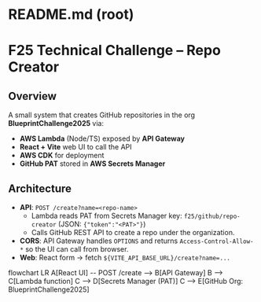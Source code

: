 # README.md (root)

# F25 Technical Challenge – Repo Creator

## Overview
A small system that creates GitHub repositories in the org **BlueprintChallenge2025** via:
- **AWS Lambda** (Node/TS) exposed by **API Gateway**
- **React + Vite** web UI to call the API
- **AWS CDK** for deployment
- **GitHub PAT** stored in **AWS Secrets Manager**

## Architecture
- **API**: `POST /create?name=<repo-name>`  
  - Lambda reads PAT from Secrets Manager key: `f25/github/repo-creator` (JSON: `{"token":"<PAT>"}`)  
  - Calls GitHub REST API to create a repo under the organization.  
- **CORS**: API Gateway handles `OPTIONS` and returns `Access-Control-Allow-*` so the UI can call from browser.
- **Web**: React form -> fetch `${VITE_API_BASE_URL}/create?name=...`

flowchart LR
  A[React UI] -- POST /create --> B[API Gateway]
  B --> C[Lambda function]
  C --> D[Secrets Manager (PAT)]
  C --> E[GitHub Org: BlueprintChallenge2025]
